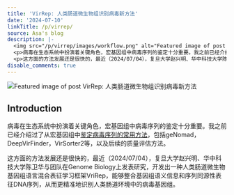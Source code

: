 ```yaml
---
title: 'VirRep: 人类肠道微生物组识别病毒新方法'
date: '2024-07-10'
linkTitle: /p/virrep/
source: Asa's blog
description: |-
  <img src="/p/virrep/images/workflow.png" alt="Featured image of post VirRep: 人类肠道微生物组识别病毒新方法" /><h2 id="introduction">Introduction</h2>
  <p>病毒在生态系统中扮演着关键角色，宏基因组中病毒序列的鉴定十分重要。我之前已经介绍过了从宏基因组中<a class="link" href="https://asa-blog.netlify.app/p/virus" target="_blank" rel="noopener" >鉴定病毒序列的常用方法</a>，包括geNomad，DeepVirFinder，VirSorter2等，以及后续的质量评估方法。</p>
  <p>这方面的方法发展还是很快的，最近（2024/07/04），复旦大学赵兴明、华中科技大学陈卫华与团队在Genome Biology上发表研究，开发出一种人类肠道微生物基因组语言混合表征学习框架VriRep，能够整合基因组语义信息和序列同源性表征DNA序列，从而更精准地识别人类肠道环境中的病毒基因组。</ ...
disable_comments: true
---
```

<img src="/p/virrep/images/workflow.png" alt="Featured image of post VirRep: 人类肠道微生物组识别病毒新方法" /><h2 id="introduction">Introduction</h2>
<p>病毒在生态系统中扮演着关键角色，宏基因组中病毒序列的鉴定十分重要。我之前已经介绍过了从宏基因组中<a class="link" href="https://asa-blog.netlify.app/p/virus" target="_blank" rel="noopener" >鉴定病毒序列的常用方法</a>，包括geNomad，DeepVirFinder，VirSorter2等，以及后续的质量评估方法。</p>
<p>这方面的方法发展还是很快的，最近（2024/07/04），复旦大学赵兴明、华中科技大学陈卫华与团队在Genome Biology上发表研究，开发出一种人类肠道微生物基因组语言混合表征学习框架VriRep，能够整合基因组语义信息和序列同源性表征DNA序列，从而更精准地识别人类肠道环境中的病毒基因组。</ ...